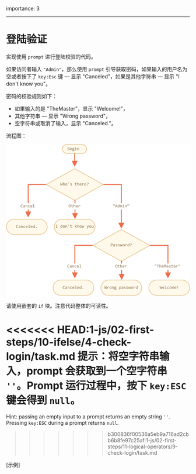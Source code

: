 importance: 3

---

# 登陆验证

实现使用 `prompt` 进行登陆校验的代码。

如果访问者输入 `"Admin"`，那么使用 `prompt` 引导获取密码，如果输入的用户名为空或者按下了 `key:Esc` 键 — 显示 "Canceled"，如果是其他字符串 — 显示 "I don't know you"。

密码的校验规则如下：

- 如果输入的是 "TheMaster"，显示 "Welcome!"，
- 其他字符串 — 显示 "Wrong password"，
- 空字符串或取消了输入，显示 "Canceled."。

流程图：

![](ifelse_task.png)

请使用嵌套的 `if` 块。注意代码整体的可读性。

<<<<<<< HEAD:1-js/02-first-steps/10-ifelse/4-check-login/task.md
提示：将空字符串输入，prompt 会获取到一个空字符串 `''`。Prompt 运行过程中，按下 `key:ESC` 键会得到 `null`。
=======
Hint:  passing an empty input to a prompt returns an empty string `''`. Pressing `key:ESC` during a prompt returns `null`.
>>>>>>> b300836f00536a5eb9a716ad2cbb6b8fe97c25af:1-js/02-first-steps/11-logical-operators/9-check-login/task.md

[示例]
